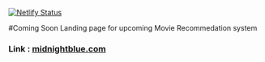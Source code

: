 [![Netlify Status](https://api.netlify.com/api/v1/badges/c041a949-b260-4c08-8753-b0ef1c1e434b/deploy-status)](https://app.netlify.com/sites/midnightblue/deploys)

#Coming Soon Landing page for upcoming Movie Recommedation system

### Link : [midnightblue.com](https://midnightblue.netlify.app/)
